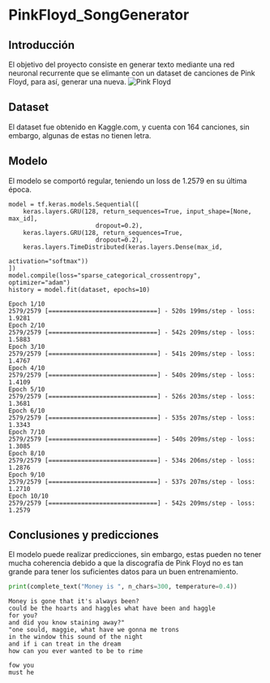 # PinkFloyd_SongGenerator
## Introducción
El objetivo del proyecto consiste en generar texto mediante una red neuronal recurrente que se elimante con un dataset de canciones de Pink Floyd, para así, generar una nueva.
![Pink Floyd](https://www.pinkfloyd.com/2023splash1/img/pinkfloyd-2023home-exhibition.png)
## Dataset
El dataset fue obtenido en Kaggle.com, y cuenta con 164 canciones, sin embargo, algunas de estas no tienen letra.
## Modelo

El modelo se comportó regular, teniendo un loss de 1.2579 en su última época.
```from tensorflow import keras
model = tf.keras.models.Sequential([
    keras.layers.GRU(128, return_sequences=True, input_shape=[None, max_id],
                        dropout=0.2),
    keras.layers.GRU(128, return_sequences=True,
                        dropout=0.2),
    keras.layers.TimeDistributed(keras.layers.Dense(max_id,
                                                    activation="softmax"))
])
model.compile(loss="sparse_categorical_crossentropy", optimizer="adam")
history = model.fit(dataset, epochs=10)
```

```
Epoch 1/10
2579/2579 [==============================] - 520s 199ms/step - loss: 1.9281
Epoch 2/10
2579/2579 [==============================] - 542s 209ms/step - loss: 1.5883
Epoch 3/10
2579/2579 [==============================] - 541s 209ms/step - loss: 1.4767
Epoch 4/10
2579/2579 [==============================] - 540s 209ms/step - loss: 1.4109
Epoch 5/10
2579/2579 [==============================] - 526s 203ms/step - loss: 1.3681
Epoch 6/10
2579/2579 [==============================] - 535s 207ms/step - loss: 1.3343
Epoch 7/10
2579/2579 [==============================] - 540s 209ms/step - loss: 1.3085
Epoch 8/10
2579/2579 [==============================] - 534s 206ms/step - loss: 1.2876
Epoch 9/10
2579/2579 [==============================] - 537s 207ms/step - loss: 1.2710
Epoch 10/10
2579/2579 [==============================] - 542s 209ms/step - loss: 1.2579

```
## Conclusiones y predicciones
El modelo puede realizar predicciones, sin embargo, estas pueden no tener mucha coherencia debido a que la discografía de Pink Floyd no es tan grande para tener los suficientes datos para un buen entrenamiento.
```python
print(complete_text("Money is ", n_chars=300, temperature=0.4))
```

```
Money is gone that it's always been?
could be the hoarts and haggles what have been and haggle
for you?
and did you know staining away?"
"one sould, maggie, what have we gonna me trons
in the window this sound of the night
and if i can treat in the dream
how can you ever wanted to be to rime

fow you
must he

```
